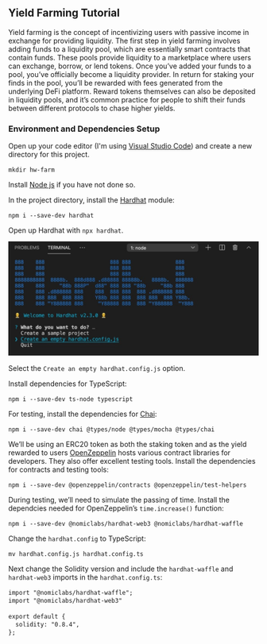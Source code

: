 ## Yield Farming Tutorial

Yield farming is the concept of incentivizing users with passive income in exchange for providing liquidity. The first step in yield farming involves adding funds to a liquidity pool, which are essentially smart contracts that contain funds. These pools provide liquidity to a marketplace where users can exchange, borrow, or lend tokens. Once you’ve added your funds to a pool, you’ve officially become a liquidity provider. In return for staking your finds in the pool, you’ll be rewarded with fees generated from the underlying DeFi platform. Reward tokens themselves can also be deposited in liquidity pools, and it’s common practice for people to shift their funds between different protocols to chase higher yields.

### Environment and Dependencies Setup

Open up your code editor (I'm using [Visual Studio Code](https://code.visualstudio.com/)) and create a new directory for this project.
```
mkdir hw-farm
```

Install [Node js](https://nodejs.org/en/) if you have not done so.

In the project directory, install the [Hardhat](https://hardhat.org/) module:
```
npm i --save-dev hardhat
```

Open up Hardhat with `npx hardhat`.

![Create an empty Hardhat project](public/images/hardhat.jpg)

Select the `Create an empty hardhat.config.js` option.

Install dependencies for TypeScript:
```
npm i --save-dev ts-node typescript
```

For testing, install the dependencies for [Chai](https://www.chaijs.com/):
```
npm i --save-dev chai @types/node @types/mocha @types/chai
```

We’ll be using an ERC20 token as both the staking token and as the yield rewarded to users [OpenZeppelin](https://openzeppelin.com/) hosts various contract libraries for developers. They also offer excellent testing tools. Install the dependencies for contracts and testing tools:
```
npm i --save-dev @openzeppelin/contracts @openzeppelin/test-helpers
```

During testing, we’ll need to simulate the passing of time. Install the dependcies needed for OpenZeppelin’s `time.increase()` function:
```
npm i --save-dev @nomiclabs/hardhat-web3 @nomiclabs/hardhat-waffle
```

Change the `hardhat.config` to TypeScript:
```
mv hardhat.config.js hardhat.config.ts
```

Next change the Solidity version and include the `hardhat-waffle` and `hardhat-web3` imports in the `hardhat.config.ts`:
```
import "@nomiclabs/hardhat-waffle";
import "@nomiclabs/hardhat-web3"

export default {
  solidity: "0.8.4",
};
```






